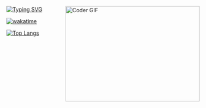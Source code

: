 
[![Typing SVG](https://readme-typing-svg.herokuapp.com?color=%2326F711&lines=Welcome;My+name+is+Serdar;I+am+Software+developer)](https://git.io/typing-svg)
<img align="right" alt="Coder GIF" height=250 width=350 src="https://cdn.dribbble.com/users/730703/screenshots/6581243/avento.gif" />



[![wakatime](https://wakatime.com/badge/user/1b409bcd-8e07-4a9a-8bb3-8fa291335500.svg)](https://wakatime.com/@1b409bcd-8e07-4a9a-8bb3-8fa291335500)

[![Top Langs](https://github-readme-stats.vercel.app/api/top-langs/?username=SAgamyradov&theme=chartreuse-dark&hide_border=true)](https://github.com/SAgamyradov)





